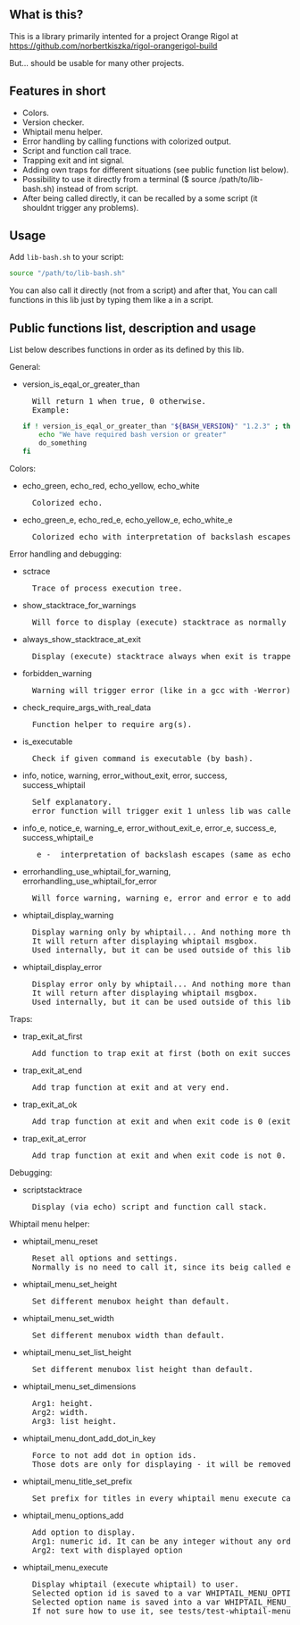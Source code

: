 ## What is this?

This is a library primarily intented for a project Orange Rigol at https://github.com/norbertkiszka/rigol-orangerigol-build

But... should be usable for many other projects.

## Features in short

- Colors.
- Version checker.
- Whiptail menu helper.
- Error handling by calling functions with colorized output.
- Script and function call trace.
- Trapping exit and int signal.
- Adding own traps for different situations (see public function list below).
- Possibility to use it directly from a terminal ($ source /path/to/lib-bash.sh) instead of from script.
- After being called directly, it can be recalled by a some script (it shouldnt trigger any problems).

## Usage
Add `lib-bash.sh` to your script:
```bash
source "/path/to/lib-bash.sh"
```
You can also call it directly (not from a script) and after that, You can call functions in this lib just by typing them like a in a script.

## Public functions list, description and usage

List below describes functions in order as its defined by this lib.

General:
- version_is_eqal_or_greater_than  
	<pre>  Will return 1 when true, 0 otherwise.
    Example:</pre>
	```bash
	if ! version_is_eqal_or_greater_than "${BASH_VERSION}" "1.2.3" ; then
		echo "We have required bash version or greater"
		do_something
	fi
	```
Colors:
- echo_green, echo_red, echo_yellow, echo_white  
	<pre>  Colorized echo.</pre>
- echo_green_e, echo_red_e, echo_yellow_e, echo_white_e  
	<pre>  Colorized echo with interpretation of backslash escapes (same as echo -e).</pre>

Error handling and debugging:
- sctrace  
	<pre>  Trace of process execution tree.</pre>
- show_stacktrace_for_warnings
	<pre>  Will force to display (execute) stacktrace as normally only in error and error_e.</pre>
- always_show_stacktrace_at_exit
	<pre>  Display (execute) stacktrace always when exit is trapped.</pre>
- forbidden_warning  
	<pre>  Warning will trigger error (like in a gcc with -Werror).</pre>
- check_require_args_with_real_data  
	<pre>  Function helper to require arg(s).</pre>
- is_executable  
	<pre>  Check if given command is executable (by bash).</pre>
- info, notice, warning, error_without_exit, error, success, success_whiptail  
	<pre>  Self explanatory.
    error function will trigger exit 1 unless lib was called directly from a terminal.</pre>
- info_e, notice_e, warning_e, error_without_exit_e, error_e, success_e, success_whiptail_e  
	<pre>  _e -  interpretation of backslash escapes (same as echo -e).</pre>
- errorhandling_use_whiptail_for_warning, errorhandling_use_whiptail_for_error  
	<pre>  Will force warning, warning_e, error and error_e to additionally show same message by whiptail
- whiptail_display_warning  </pre>
	<pre>  Display warning only by whiptail... And nothing more than just that.
    It will return after displaying whiptail msgbox.
    Used internally, but it can be used outside of this lib.</pre>
- whiptail_display_error  
	<pre>  Display error only by whiptail... And nothing more than just that.
    It will return after displaying whiptail msgbox.
    Used internally, but it can be used outside of this lib.</pre>

Traps:
- trap_exit_at_first  
	<pre>  Add function to trap exit at first (both on exit success and on exit error).</pre>
- trap_exit_at_end  
	<pre>  Add trap function at exit and at very end.</pre>
- trap_exit_at_ok  
	<pre>  Add trap function at exit and when exit code is 0 (exit success).</pre>
- trap_exit_at_error  
	<pre>  Add trap function at exit and when exit code is not 0.</pre>

Debugging:
- scriptstacktrace  
	<pre>  Display (via echo) script and function call stack.</pre>

Whiptail menu helper:
- whiptail_menu_reset  
	<pre>  Reset all options and settings.
    Normally is no need to call it, since its beig called everytime in function whiptail_menu_execute.</pre>
- whiptail_menu_set_height  
	<pre>  Set different menubox height than default.</pre>
- whiptail_menu_set_width  
	<pre>  Set different menubox width than default.</pre>
- whiptail_menu_set_list_height  
	<pre>  Set different menubox list height than default.</pre>
- whiptail_menu_set_dimensions  
	<pre>  Arg1: height.
    Arg2: width.
    Arg3: list height.</pre>
- whiptail_menu_dont_add_dot_in_key  
	<pre>  Force to not add dot in option ids.
    Those dots are only for displaying - it will be removed after whiptail execution.</pre>
- whiptail_menu_title_set_prefix  
	<pre>  Set prefix for titles in every whiptail_menu_execute calls (it will not be reset by whiptail_menu_reset).</pre>
- whiptail_menu_options_add  
	<pre>  Add option to display.
    Arg1: numeric id. It can be any integer without any order and is not required to start with any special number.
    Arg2: text with displayed option</pre>
- whiptail_menu_execute  
	<pre>  Display whiptail (execute whiptail) to user.
    Selected option id is saved to a var WHIPTAIL_MENU_OPTION_ID without dot (see whiptail_menu_dont_add_dot_in_key).
    Selected option name is saved into a var WHIPTAIL_MENU_OPTION_NAME.
    If not sure how to use it, see tests/test-whiptail-menu.sh</pre>
